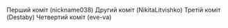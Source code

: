 Перший коміт (nickname038)
Другий коміт (NikitaLitvishko)
Третій коміт (Destaby)
Четвертий коміт (eve-va)
